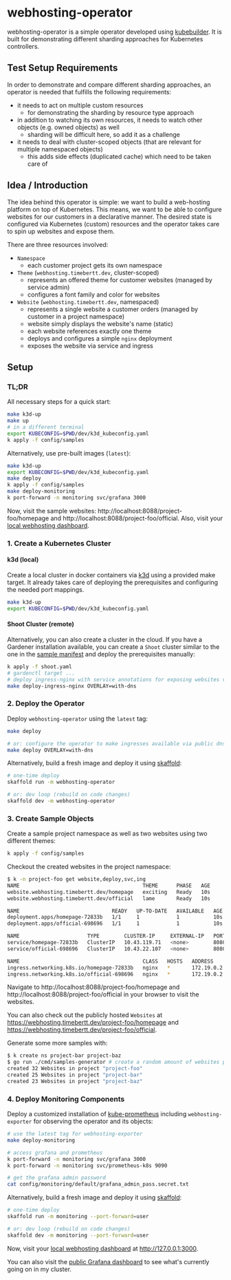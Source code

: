 # webhosting-operator

webhosting-operator is a simple operator developed using [kubebuilder](https://github.com/kubernetes-sigs/kubebuilder).
It is built for demonstrating different sharding approaches for Kubernetes controllers.

## Test Setup Requirements

In order to demonstrate and compare different sharding approaches, an operator is needed that fulfills the following requirements:

- it needs to act on multiple custom resources
  - for demonstrating the sharding by resource type approach
- in addition to watching its own resources, it needs to watch other objects (e.g. owned objects) as well
  - sharding will be difficult here, so add it as a challenge
- it needs to deal with cluster-scoped objects (that are relevant for multiple namespaced objects)
  - this adds side effects (duplicated cache) which need to be taken care of

## Idea / Introduction

The idea behind this operator is simple: we want to build a web-hosting platform on top of Kubernetes.
This means, we want to be able to configure websites for our customers in a declarative manner.
The desired state is configured via Kubernetes (custom) resources and the operator takes care to spin up websites and expose them.

There are three resources involved:

- `Namespace`
  - each customer project gets its own namespace
- `Theme` (`webhosting.timebertt.dev`, cluster-scoped)
  - represents an offered theme for customer websites (managed by service admin)
  - configures a font family and color for websites
- `Website` (`webhosting.timebertt.dev`, namespaced)
  - represents a single website a customer orders (managed by customer in a project namespace)
  - website simply displays the website's name (static)
  - each website references exactly one theme
  - deploys and configures a simple `nginx` deployment
  - exposes the website via service and ingress

## Setup

### TL;DR

All necessary steps for a quick start:

```bash
make k3d-up
make up
# in a different terminal
export KUBECONFIG=$PWD/dev/k3d_kubeconfig.yaml
k apply -f config/samples
```

Alternatively, use pre-built images (`latest`):

```bash
make k3d-up
export KUBECONFIG=$PWD/dev/k3d_kubeconfig.yaml
make deploy
k apply -f config/samples
make deploy-monitoring
k port-forward -n monitoring svc/grafana 3000
```

Now, visit the sample websites: http://localhost:8088/project-foo/homepage and http://localhost:8088/project-foo/official.
Also, visit your [local webhosting dashboard](http://127.0.0.1:3000/d/NbmNpqEnk/webhosting?orgId=1).

### 1. Create a Kubernetes Cluster

#### k3d (local)

Create a local cluster in docker containers via [k3d](https://k3d.io/) using a provided make target.
It already takes care of deploying the prerequisites and configuring the needed port mappings.

```bash
make k3d-up
export KUBECONFIG=$PWD/dev/k3d_kubeconfig.yaml
```

#### Shoot Cluster (remote)

Alternatively, you can also create a cluster in the cloud. If you have a Gardener installation available, you can create a `Shoot` cluster similar to the one in the [sample manifest](./shoot.yaml) and deploy the prerequisites manually:

```bash
k apply -f shoot.yaml
# gardenctl target ...
# deploy ingress-nginx with service annotations for exposing websites via public dns
make deploy-ingress-nginx OVERLAY=with-dns
```

### 2. Deploy the Operator

Deploy `webhosting-operator` using the `latest` tag:

```bash
make deploy

# or: configure the operator to make ingresses available via public dns 
make deploy OVERLAY=with-dns
```

Alternatively, build a fresh image and deploy it using [skaffold](https://skaffold.dev/):

```bash
# one-time deploy
skaffold run -m webhosting-operator

# or: dev loop (rebuild on code changes)
skaffold dev -m webhosting-operator
```

### 3. Create Sample Objects

Create a sample project namespace as well as two websites using two different themes:

```bash
k apply -f config/samples
```

Checkout the created websites in the project namespace:

```bash
$ k -n project-foo get website,deploy,svc,ing
NAME                                        THEME      PHASE   AGE
website.webhosting.timebertt.dev/homepage   exciting   Ready   10s
website.webhosting.timebertt.dev/official   lame       Ready   10s

NAME                              READY   UP-TO-DATE   AVAILABLE   AGE
deployment.apps/homepage-72833b   1/1     1            1           10s
deployment.apps/official-698696   1/1     1            1           10s

NAME                      TYPE        CLUSTER-IP     EXTERNAL-IP   PORT(S)    AGE
service/homepage-72833b   ClusterIP   10.43.119.71   <none>        8080/TCP   10s
service/official-698696   ClusterIP   10.43.22.107   <none>        8080/TCP   10s

NAME                                        CLASS   HOSTS   ADDRESS      PORTS   AGE
ingress.networking.k8s.io/homepage-72833b   nginx   *       172.19.0.2   80      10s
ingress.networking.k8s.io/official-698696   nginx   *       172.19.0.2   80      10s
```

Navigate to http://localhost:8088/project-foo/homepage and http://localhost:8088/project-foo/official in your browser to visit the websites.

You can also check out the publicly hosted `Websites` at https://webhosting.timebertt.dev/project-foo/homepage and https://webhosting.timebertt.dev/project-foo/official.

Generate some more samples with:
```bash
$ k create ns project-bar project-baz
$ go run ./cmd/samples-generator # create a random amount of websites per namespace (up to 50 each)
created 32 Websites in project "project-foo"
created 25 Websites in project "project-bar"
created 23 Websites in project "project-baz"
```

### 4. Deploy Monitoring Components

Deploy a customized installation of [kube-prometheus](https://github.com/prometheus-operator/kube-prometheus) including `webhosting-exporter` for observing the operator and its objects:

```bash
# use the latest tag for webhosting-exporter
make deploy-monitoring

# access grafana and prometheus
k port-forward -n monitoring svc/grafana 3000
k port-forward -n monitoring svc/prometheus-k8s 9090

# get the grafana admin password
cat config/monitoring/default/grafana_admin_pass.secret.txt
```

Alternatively, build a fresh image and deploy it using [skaffold](https://skaffold.dev/):

```bash
# one-time deploy
skaffold run -m monitoring --port-forward=user

# or: dev loop (rebuild on code changes)
skaffold dev -m monitoring --port-forward=user
```

Now, visit your [local webhosting dashboard](http://127.0.0.1:3000/d/NbmNpqEnk/webhosting?orgId=1) at http://127.0.0.1:3000.

You can also visit the [public Grafana dashboard](https://grafana.webhosting.timebertt.dev/d/NbmNpqEnk/webhosting?orgId=1) to see what's currently going on in my cluster. 
